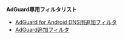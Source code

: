 <strong>AdGuard専用フィルタリスト</strong>
* [AdGuard for Android DNS用追加フィルタ](https://raw.githubusercontent.com/mori-jio/adb_filter/main/adguard/dns.txt)
* [AdGuard追加フィルタ](https://subscribe.adblockplus.org/?location=https://raw.githubusercontent.com/mori-jio/adb_filter/main/adguard/plus.txt&title=AdGuard%E6%8B%A1%E5%BC%B5%E6%A9%9F%E8%83%BD%E8%BF%BD%E5%8A%A0%E3%83)
